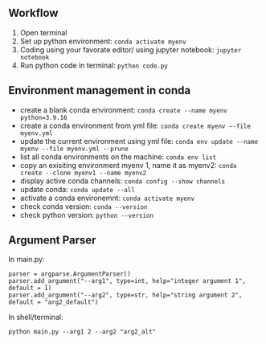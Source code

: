 ## Workflow
1. Open terminal
2. Set up python environment: `conda activate myenv`
3. Coding using your favorate editor/ using jupyter notebook: `jupyter notebook`
4. Run python code in terminal: `python code.py`

## Environment management in conda
- create a blank conda environment: `conda create --name myenv python=3.9.16`
- create a conda environment from yml file: `conda create myenv —-file myenv.yml`
- update the current environment using yml file: `conda env update --name myenv --file myenv.yml --prune`
- list all conda environments on the machine: `conda env list`
- copy an exisiting environment myenv 1, name it as myenv2: `conda create --clone myenv1 --name myenv2`
- display active conda channels: `conda config --show channels`
- update conda: `conda update --all`
- activate a conda environemnt: `conda activate myenv`
- check conda version: `conda --version`
- check python version: `python --version`


## Argument Parser
In main.py:
```
parser = argparse.ArgumentParser()
parser.add_argument("--arg1", type=int, help="integer argument 1", default = 1)
parser.add_argument("--arg2", type=str, help="string argument 2", default = "arg2_default")
```
In shell/terminal:
```
python main.py --arg1 2 --arg2 "arg2_alt"
```

